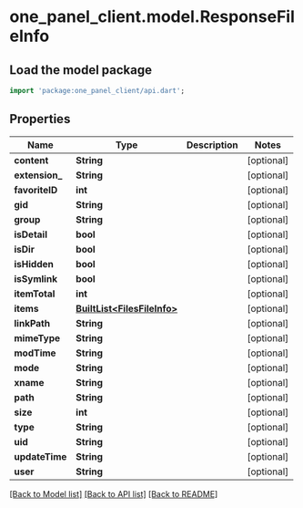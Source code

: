 # one_panel_client.model.ResponseFileInfo

## Load the model package
```dart
import 'package:one_panel_client/api.dart';
```

## Properties
Name | Type | Description | Notes
------------ | ------------- | ------------- | -------------
**content** | **String** |  | [optional] 
**extension_** | **String** |  | [optional] 
**favoriteID** | **int** |  | [optional] 
**gid** | **String** |  | [optional] 
**group** | **String** |  | [optional] 
**isDetail** | **bool** |  | [optional] 
**isDir** | **bool** |  | [optional] 
**isHidden** | **bool** |  | [optional] 
**isSymlink** | **bool** |  | [optional] 
**itemTotal** | **int** |  | [optional] 
**items** | [**BuiltList&lt;FilesFileInfo&gt;**](FilesFileInfo.md) |  | [optional] 
**linkPath** | **String** |  | [optional] 
**mimeType** | **String** |  | [optional] 
**modTime** | **String** |  | [optional] 
**mode** | **String** |  | [optional] 
**xname** | **String** |  | [optional] 
**path** | **String** |  | [optional] 
**size** | **int** |  | [optional] 
**type** | **String** |  | [optional] 
**uid** | **String** |  | [optional] 
**updateTime** | **String** |  | [optional] 
**user** | **String** |  | [optional] 

[[Back to Model list]](../README.md#documentation-for-models) [[Back to API list]](../README.md#documentation-for-api-endpoints) [[Back to README]](../README.md)


